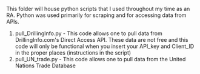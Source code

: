 This folder will house python scripts that I used throughout my time as an RA. Python was used primarily for scraping
and for accessing data from APIs.

1. pull_DrillingInfo.py - This code allows one to pull data from DrillingInfo.com's Direct Access API. These data are not free and this     code will only be functional when you insert your API_key and Client_ID in the proper places (instructions in the script)
2. pull_UN_trade.py - This code allows one to pull data from the United 
Nations Trade Database
